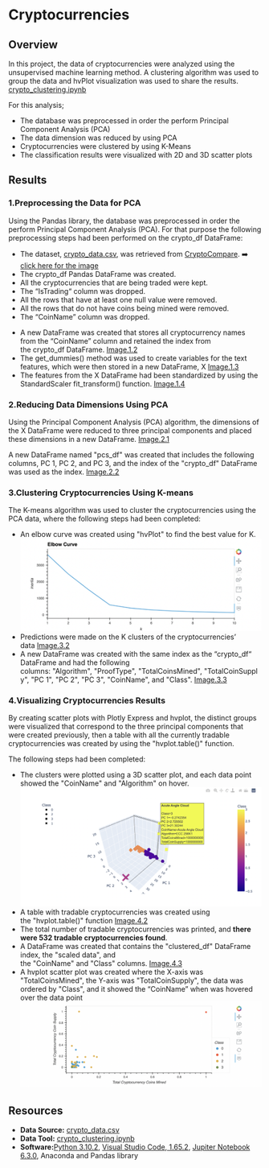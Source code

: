 # Cryptocurrencies

## Overview 

In this project, the data of cryptocurrencies were analyzed using the unsupervised machine learning method. A clustering algorithm was used to group the data and hvPlot visualization was used to share the results. [crypto_clustering.ipynb](https://github.com/duygusimsek/Cryptocurrencies/blob/main/crypto_clustering.ipynb)

For this analysis;

* The database was preprocessed in order the perform Principal Component Analysis (PCA)
* The data dimension was reduced by using PCA
* Cryptocurrencies were clustered by using K-Means
* The classification results were visualized with 2D and 3D scatter plots

## Results

### 1.Preprocessing the Data for PCA

Using the Pandas library, the database was preprocessed in order the perform Principal Component Analysis (PCA). For that purpose the following preprocessing steps had been performed on the crypto_df DataFrame:

- The dataset, [crypto_data.csv](https://github.com/duygusimsek/Cryptocurrencies/blob/main/crypto_data.csv), was retrieved from [CryptoCompare](https://min-api.cryptocompare.com/data/all/coinlist). :arrow_right: [click here for the image](https://github.com/duygusimsek/Cryptocurrencies/blob/main/Images_cyrpto/Deliverable_1.1.png)
- The crypto_df Pandas DataFrame was created. 
- All the cryptocurrencies that are being traded were kept.
- The “IsTrading“ column was dropped. 
- All the rows that have at least one null value were removed.
- All the rows that do not have coins being mined were removed.
- The “CoinName” column was dropped. 

* A new DataFrame was created that stores all cryptocurrency names from the “CoinName” column and retained the index from the crypto_df DataFrame. [Image.1.2](https://github.com/duygusimsek/Cryptocurrencies/blob/main/Images_cyrpto/Deliverable_1.2.png)
* The get_dummies() method was used to create variables for the text features, which were then stored in a new DataFrame, X [Image.1.3](https://github.com/duygusimsek/Cryptocurrencies/blob/main/Images_cyrpto/Deliverable_1.3.png)
* The features from the X DataFrame had been standardized by using the StandardScaler fit_transform() function. [Image.1.4](https://github.com/duygusimsek/Cryptocurrencies/blob/main/Images_cyrpto/Deliverable_1.4.png)

### 2.Reducing Data Dimensions Using PCA 

Using the Principal Component Analysis (PCA) algorithm,  the dimensions of the X DataFrame were reduced to three principal components and placed these dimensions in a new DataFrame. [Image.2.1](https://github.com/duygusimsek/Cryptocurrencies/blob/main/Images_cyrpto/Deliverable_2.1.png)

A new DataFrame named "pcs_df" was created that includes the following columns, PC 1, PC 2, and PC 3, and the index of the "crypto_df" DataFrame was used as the index. [Image.2.2](https://github.com/duygusimsek/Cryptocurrencies/blob/main/Images_cyrpto/Deliverable_2.2.png)

### 3.Clustering Cryptocurrencies Using K-means

The K-means algorithm was used to cluster the cryptocurrencies using the PCA data, where the following steps had been completed:

* An elbow curve was created using "hvPlot" to find the best value for K. ![Image.3.1](https://github.com/duygusimsek/Cryptocurrencies/blob/main/Images_cyrpto/Deliverable_3.1.png)
* Predictions were made on the K clusters of the cryptocurrencies’ data [Image.3.2](https://github.com/duygusimsek/Cryptocurrencies/blob/main/Images_cyrpto/Deliverable_3.2.png)
* A new DataFrame was created with the same index as the “crypto_df“ DataFrame and had the following columns: "Algorithm", "ProofType", "TotalCoinsMined", "TotalCoinSupply", "PC 1", "PC 2", "PC 3", "CoinName", and "Class". [Image.3.3](https://github.com/duygusimsek/Cryptocurrencies/blob/main/Images_cyrpto/Deliverable_3.3.png)

### 4.Visualizing Cryptocurrencies Results 

By creating scatter plots with Plotly Express and hvplot, the distinct groups were visualized that correspond to the three principal components that were created previously, then a table with all the currently tradable cryptocurrencies was created by using the "hvplot.table()" function. 

The following steps had been completed:

* The clusters were plotted using a 3D scatter plot, and each data point showed the "CoinName" and "Algorithm" on hover. ![Image.4.1](https://github.com/duygusimsek/Cryptocurrencies/blob/main/Images_cyrpto/Deliverable_4.1.png)
* A table with tradable cryptocurrencies was created using the "hvplot.table()" function [Image.4.2](https://github.com/duygusimsek/Cryptocurrencies/blob/main/Images_cyrpto/Deliverable_4.2.png)
* The total number of tradable cryptocurrencies was printed, and **there were 532 tradable cryptocurrencies found**. 
* A DataFrame was created that contains the "clustered_df" DataFrame index, the "scaled data", and the "CoinName" and "Class" columns. [Image.4.3](https://github.com/duygusimsek/Cryptocurrencies/blob/main/Images_cyrpto/Deliverable_4.3.png)
* A hvplot scatter plot was created where the X-axis was "TotalCoinsMined", the Y-axis was "TotalCoinSupply", the data was ordered by "Class", and it showed the “CoinName” when was hovered over the data point ![Image.4.4](https://github.com/duygusimsek/Cryptocurrencies/blob/main/Images_cyrpto/Deliverable_4.4.png)

## Resources 

* **Data Source:** [crypto_data.csv](https://github.com/duygusimsek/Cryptocurrencies/blob/main/crypto_data.csv)
* **Data Tool:** [crypto_clustering.ipynb](https://github.com/duygusimsek/Cryptocurrencies/blob/main/crypto_clustering.ipynb)
* **Software:**[Python 3.10.2](https://www.python.org/downloads), [Visual Studio Code, 1.65.2](https://visualstudio.microsoft.com/downloads/), [Jupiter Notebook 6.3.0](https://jupyter.org/), Anaconda and Pandas library 
